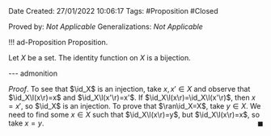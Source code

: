<br />
<br />

Date Created: 27/01/2022 10:06:17
Tags: #Proposition #Closed 

Proved by: _Not Applicable_
Generalizations: _Not Applicable_

!!! ad-Proposition Proposition.

Let $X$ be a set. The identity function on $X$ is a bijection.

--- admonition

_Proof_. To see that $\id_X$ is an injection, take $x,x'\in X$ and observe that $\id_X\l(x\r)=x$ and $\id_X\l(x'\r)=x'$. If $\id_X\l(x\r)=\id_X\l(x'\r)$, then $x=x'$, so $\id_X$ is an injection. To prove that $\ran\id_X=X$, take $y\in X$. We need to find some $x\in X$ such that $\id_X\l(x\r)=y$, but $\id_X\l(x\r)=x$, so take $x=y$.<span style="float:right;">$\blacksquare$</span>
